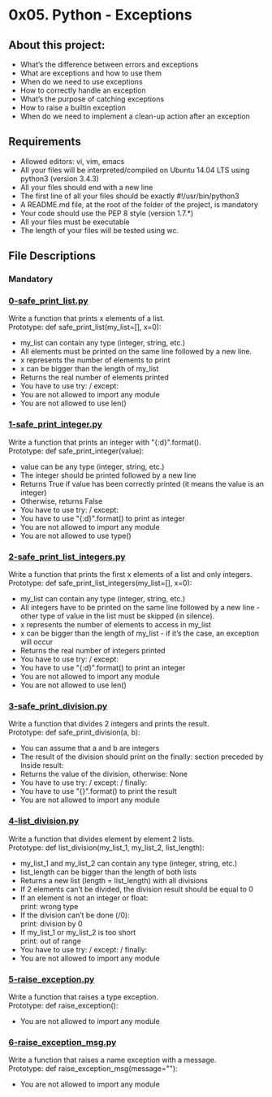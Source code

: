 # 0x05. Python - Exceptions

## About this project:
- What’s the difference between errors and exceptions
- What are exceptions and how to use them
- When do we need to use exceptions
- How to correctly handle an exception
- What’s the purpose of catching exceptions
- How to raise a builtin exception
- When do we need to implement a clean-up action after an exception

## Requirements
- Allowed editors: vi, vim, emacs
- All your files will be interpreted/compiled on Ubuntu 14.04 LTS using python3 (version 3.4.3)
- All your files should end with a new line
- The first line of all your files should be exactly #!/usr/bin/python3
- A README.md file, at the root of the folder of the project, is mandatory
- Your code should use the PEP 8 style (version 1.7.*)
- All your files must be executable
- The length of your files will be tested using wc.

## File Descriptions

### Mandatory

### [0-safe_print_list.py](https://github.com/Valentinaga1/holbertonschool-higher_level_programming/tree/master/0x05-python-exceptions/0-safe_print_list.py "0-safe_print_list.py")
Write a function that prints x elements of a list.  
Prototype: def safe_print_list(my_list=[], x=0):  
- my_list can contain any type (integer, string, etc.)
- All elements must be printed on the same line followed by a new line.
- x represents the number of elements to print
- x can be bigger than the length of my_list
- Returns the real number of elements printed
- You have to use try: / except:
- You are not allowed to import any module
- You are not allowed to use len()

### [1-safe_print_integer.py](https://github.com/Valentinaga1/holbertonschool-higher_level_programming/tree/master/0x05-python-exceptions/1-safe_print_integer.py "1-safe_print_integer.py")
Write a function that prints an integer with "{:d}".format().  
Prototype: def safe_print_integer(value):  
- value can be any type (integer, string, etc.)
- The integer should be printed followed by a new line
- Returns True if value has been correctly printed (it means the value is an integer)
- Otherwise, returns False
- You have to use try: / except:
- You have to use "{:d}".format() to print as integer
- You are not allowed to import any module
- You are not allowed to use type()

### [2-safe_print_list_integers.py](https://github.com/Valentinaga1/holbertonschool-higher_level_programming/tree/master/0x05-python-exceptions/2-safe_print_list_integers.py "2-safe_print_list_integers.py")
Write a function that prints the first x elements of a list and only integers.  
Prototype: def safe_print_list_integers(my_list=[], x=0):  
- my_list can contain any type (integer, string, etc.)
- All integers have to be printed on the same line followed by a new line - other type of value in the list must be skipped (in silence).
- x represents the number of elements to access in my_list
- x can be bigger than the length of my_list - if it’s the case, an exception will occur
- Returns the real number of integers printed
- You have to use try: / except:
- You have to use "{:d}".format() to print an integer
- You are not allowed to import any module
- You are not allowed to use len()

### [3-safe_print_division.py](https://github.com/Valentinaga1/holbertonschool-higher_level_programming/tree/master/0x05-python-exceptions/3-safe_print_division.py "3-safe_print_division.py")
Write a function that divides 2 integers and prints the result.  
Prototype: def safe_print_division(a, b):  
- You can assume that a and b are integers
- The result of the division should print on the finally: section preceded by Inside result:
- Returns the value of the division, otherwise: None
- You have to use try: / except: / finally:
- You have to use "{}".format() to print the result
- You are not allowed to import any module

### [4-list_division.py](https://github.com/Valentinaga1/holbertonschool-higher_level_programming/tree/master/0x05-python-exceptions/4-list_division.py "4-list_division.py")
Write a function that divides element by element 2 lists.  
Prototype: def list_division(my_list_1, my_list_2, list_length):  
- my_list_1 and my_list_2 can contain any type (integer, string, etc.)
- list_length can be bigger than the length of both lists
- Returns a new list (length = list_length) with all divisions
- If 2 elements can’t be divided, the division result should be equal to 0
- If an element is not an integer or float:  
print: wrong type  
- If the division can’t be done (/0):  
print: division by 0  
- If my_list_1 or my_list_2 is too short  
print: out of range  
- You have to use try: / except: / finally:
- You are not allowed to import any module

### [5-raise_exception.py](https://github.com/Valentinaga1/holbertonschool-higher_level_programming/tree/master/0x05-python-exceptions/5-raise_exception.py "5-raise_exception.py")
Write a function that raises a type exception.  
Prototype: def raise_exception():
- You are not allowed to import any module

### [6-raise_exception_msg.py](https://github.com/Valentinaga1/holbertonschool-higher_level_programming/tree/master/0x05-python-exceptions/6-raise_exception_msg.py "6-raise_exception_msg.py")
Write a function that raises a name exception with a message.  
Prototype: def raise_exception_msg(message=""):
- You are not allowed to import any module